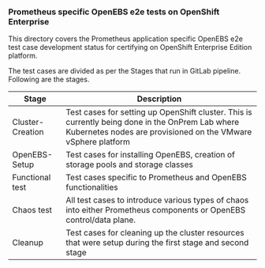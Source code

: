 ### Prometheus specific OpenEBS e2e tests on OpenShift Enterprise

This directory covers the Prometheus application specific OpenEBS e2e test case development status for certifying on OpenShift Enterprise Edition platform.

The test cases are divided as per the Stages that run in GitLab pipeline. Following are the stages.

| Stage            | Description                                                  |
| ---------------- | ------------------------------------------------------------ |
| Cluster-Creation | Test cases for setting up OpenShift cluster. This is currently being done in the OnPrem Lab where Kubernetes nodes are provisioned on the VMware vSphere platform |
| OpenEBS-Setup    | Test cases for installing OpenEBS, creation of storage pools and storage classes |
| Functional test  | Test cases specific to Prometheus and OpenEBS functionalities |
| Chaos test       | All test cases to introduce various types of chaos into either Prometheus components or OpenEBS control/data plane. |
| Cleanup          | Test cases for cleaning up the cluster resources that were setup during the first stage and second stage |

 